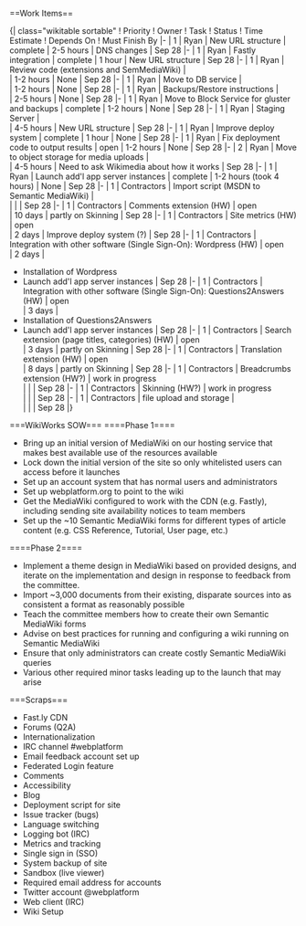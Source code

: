 ==Work Items==

{| class="wikitable sortable"
! Priority
! Owner
! Task
! Status
! Time Estimate
! Depends On
! Must Finish By
|-
| 1
| Ryan
| New URL structure
| complete
| 2-5 hours
| DNS changes
| Sep 28
|-
| 1
| Ryan
| Fastly integration
| complete
| 1 hour
| New URL structure
| Sep 28
|-
| 1
| Ryan
| Review code (extensions and SemMediaWiki)
|                                        
| 1-2 hours
| None
| Sep 28
|-
| 1
| Ryan
| Move to DB service
|                                        
| 1-2 hours
| None
| Sep 28
|-
| 1
| Ryan
| Backups/Restore instructions
|                                        
| 2-5 hours
| None
| Sep 28
|-
| 1
| Ryan
| Move to Block Service for gluster and backups
| complete
| 1-2 hours
| None
| Sep 28
|-
| 1
| Ryan
| Staging Server
|                                        
| 4-5 hours
| New URL structure
| Sep 28
|-
| 1
| Ryan
| Improve deploy system
| complete
| 1 hour
| None
| Sep 28
|-
| 1
| Ryan
| Fix deployment code to output results
| open
| 1-2 hours
| None
| Sep 28
|-
| 2
| Ryan
| Move to object storage for media uploads
|                                        
| 4-5 hours
| Need to ask Wikimedia about how it works
| Sep 28
|-
| 1
| Ryan
| Launch add'l app server instances
| complete
| 1-2 hours (took 4 hours)
| None
| Sep 28
|-
| 1
| Contractors
| Import script (MSDN to Semantic MediaWiki)
|                                        
| 
| 
| Sep 28
|-
| 1
| Contractors
| Comments extension (HW)
| open                                       
| 10 days
| partly on Skinning
| Sep 28
|-
| 1
| Contractors
| Site metrics (HW)
| open                                       
| 2 days
| Improve deploy system (?)
| Sep 28
|-
| 1
| Contractors
| Integration with other software (Single Sign-On): Wordpress (HW)
| open                                       
| 2 days
| 
* Installation of Wordpress
* Launch add'l app server instances 
| Sep 28
|-
| 1
| Contractors
| Integration with other software (Single Sign-On): Questions2Answers (HW)
| open                                       
| 3 days
| 
* Installation of Questions2Answers
* Launch add'l app server instances 
| Sep 28
|-
| 1
| Contractors
| Search extension (page titles, categories) (HW)
| open                                       
| 3 days
| partly on Skinning
| Sep 28
|-
| 1
| Contractors
| Translation extension (HW)
| open                                       
| 8 days
| partly on Skinning
| Sep 28
|-
| 1
| Contractors
| Breadcrumbs extension (HW?)
| work in progress                                       
| 
| 
| Sep 28
|-
| 1
| Contractors
| Skinning (HW?)
| work in progress                                       
| 
| 
| Sep 28
|-
| 1
| Contractors
| file upload and storage
|                                        
| 
| 
| Sep 28
|}




===WikiWorks SOW===
====Phase 1====
* Bring up an initial version of MediaWiki on our hosting service that makes best available use of the resources available
* Lock down the initial version of the site so only whitelisted users can access before it launches
* Set up an account system that has normal users and administrators
* Set up webplatform.org to point to the wiki
* Get the MediaWiki configured to work with the CDN (e.g. Fastly), including sending site availability notices to team members
* Set up the ~10 Semantic MediaWiki forms for different types of article content (e.g. CSS Reference, Tutorial, User page, etc.)

====Phase 2====
* Implement a theme design in MediaWiki based on provided designs, and iterate on the implementation and design in response to feedback from the committee.
* Import ~3,000 documents from their existing, disparate sources into as consistent a format as reasonably possible
* Teach the committee members how to create their own Semantic MediaWiki forms
* Advise on best practices for running and configuring a wiki running on Semantic MediaWiki
* Ensure that only administrators can create costly Semantic MediaWiki queries
* Various other required minor tasks leading up to the launch that may arise

===Scraps===
* Fast.ly CDN
* Forums (Q2A)
* Internationalization
* IRC channel #webplatform
* Email feedback account set up
* Federated Login feature
* Comments
* Accessibility
* Blog
* Deployment script for site
* Issue tracker (bugs)
* Language switching
* Logging bot (IRC)
* Metrics and tracking
* Single sign in (SSO)
* System backup of site
* Sandbox (live viewer)
* Required email address for accounts
* Twitter account @webplatform
* Web client (IRC)
* Wiki Setup